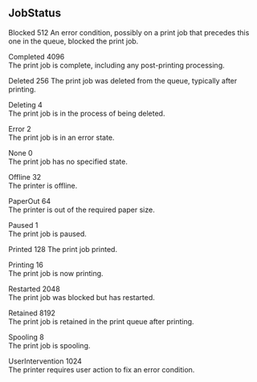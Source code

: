 
## JobStatus

Blocked	512	
An error condition, possibly on a print job that precedes this one in the queue, blocked the print job.

Completed	4096	
The print job is complete, including any post-printing processing.

Deleted	256	
The print job was deleted from the queue, typically after printing.

Deleting	4	
The print job is in the process of being deleted.

Error	2	
The print job is in an error state.

None	0	
The print job has no specified state.

Offline	32	
The printer is offline.

PaperOut	64	
The printer is out of the required paper size.

Paused	1	
The print job is paused.

Printed	128	
The print job printed.

Printing	16	
The print job is now printing.

Restarted	2048	
The print job was blocked but has restarted.

Retained	8192	
The print job is retained in the print queue after printing.

Spooling	8	
The print job is spooling.

UserIntervention	1024	
The printer requires user action to fix an error condition.